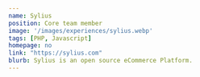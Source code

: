 ```yaml
---
name: Sylius
position: Core team member 
image: '/images/experiences/sylius.webp'
tags: [PHP, Javascript]
homepage: no
link: "https://sylius.com"
blurb: Sylius is an open source eCommerce Platform.
---
```

